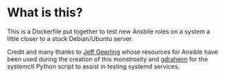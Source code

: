 # What is this?
This is a Dockerfile put together to test new Ansbile roles on a system a little closer to a stock Debian/Ubuntu server.

Credit and many thanks to [Jeff Geerling](https://github.com/geerlingguy) whose resources for Ansible have been used during the creation of this monstrosity and [gdraheim](https://github.com/gdraheim) for the systemctl Python script to assist in testing systemd services.
